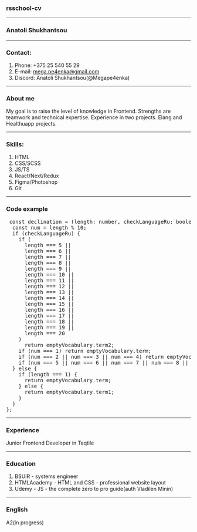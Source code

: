 ### rsschool-cv
***
### Anatoli Shukhantsou
***
### Contact: 
1. Phone: +375 25 540 55 29 
2. E-mail: mega.pe4enka@gmail.com 
3. Discord: Anatoli Shukhantsou(@Megape4enka)
***
### About me
My goal is to raise the level of knowledge in Frontend. Strengths are teamwork and technical expertise.
Experience in two projects. Elang and Healthuapp projects.
***
### Skills:
1. HTML
2. CSS/SCSS
3. JS/TS
4. React/Next/Redux
5. Figma/Photoshop
6. Git
***
### Code example
<pre>
 const declination = (length: number, checkLanguageRu: boolean, emptyVocabulary: any) => {
  const num = length % 10;
  if (checkLanguageRu) {
    if (
      length === 5 ||
      length === 6 ||
      length === 7 ||
      length === 8 ||
      length === 9 ||
      length === 10 ||
      length === 11 ||
      length === 12 ||
      length === 13 ||
      length === 14 ||
      length === 15 ||
      length === 16 ||
      length === 17 ||
      length === 18 ||
      length === 19 ||
      length === 20
    )
      return emptyVocabulary.term2;
    if (num === 1) return emptyVocabulary.term;
    if (num === 2 || num === 3 || num === 4) return emptyVocabulary.term1;
    if (num === 5 || num === 6 || num === 7 || num === 8 || num === 9) return emptyVocabulary.term2;
  } else {
    if (length === 1) {
      return emptyVocabulary.term;
    } else {
      return emptyVocabulary.term1;
    }
  }
};
</pre>
***
### Experience 
Junior Frontend Developer in Taqtile 
***
### Education
1. BSUIR - systems engineer
2. HTMLAcademy - HTML and CSS - professional website layout
3. Udemy - JS - the complete zero to pro guide(auth Vladilen Minin)

*** 
### English
A2(in progress)
